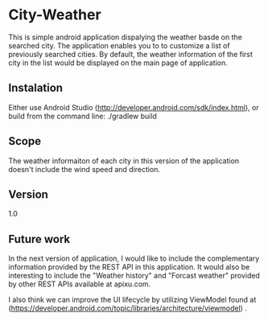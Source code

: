 # City-Weather
This is simple android application dispalying the weather basde on the searched city. The application enables you to to customize a list of previously searched cities. By default, the weather information of the first city in the list would be displayed on the main page of application.



## Instalation

Either use Android Studio (http://developer.android.com/sdk/index.html), or build from the command line: ./gradlew build

## Scope

The weather informaiton of each city in this version of the application doesn't include the wind speed and direction. 


## Version

1.0

## Future work

In the next version of application, I would like to include the complementary information provided by the REST API in this application. It would also be interesting to include the "Weather history" and "Forcast weather" provided by other REST APIs available at apixu.com. 

I also think we can improve the UI lifecycle by utilizing ViewModel found at (https://developer.android.com/topic/libraries/architecture/viewmodel) . 
